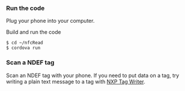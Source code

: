 ### Run the code

Plug your phone into your computer.

Build and run the code

    $ cd ~/nfcRead
    $ cordova run

### Scan a NDEF tag

Scan an NDEF tag with your phone. If you need to put data on a tag, try writing a plain text message to a tag with [NXP Tag Writer](https://play.google.com/store/apps/details?id=com.nxp.nfc.tagwriter).